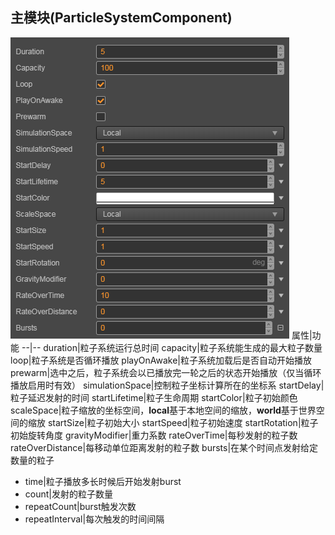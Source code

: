 ## 主模块(ParticleSystemComponent)
![](particle-system/main.png)
属性|功能
--|--
duration|粒子系统运行总时间
capacity|粒子系统能生成的最大粒子数量
loop|粒子系统是否循环播放
playOnAwake|粒子系统加载后是否自动开始播放
prewarm|选中之后，粒子系统会以已播放完一轮之后的状态开始播放（仅当循环播放启用时有效）
simulationSpace|控制粒子坐标计算所在的坐标系
startDelay|粒子延迟发射的时间
startLifetime|粒子生命周期
startColor|粒子初始颜色
scaleSpace|粒子缩放的坐标空间，**local**基于本地空间的缩放，**world**基于世界空间的缩放
startSize|粒子初始大小
startSpeed|粒子初始速度
startRotation|粒子初始旋转角度
gravityModifier|重力系数
rateOverTime|每秒发射的粒子数
rateOverDistance|每移动单位距离发射的粒子数
bursts|在某个时间点发射给定数量的粒子
- time|粒子播放多长时候后开始发射burst
- count|发射的粒子数量
- repeatCount|burst触发次数
- repeatInterval|每次触发的时间间隔